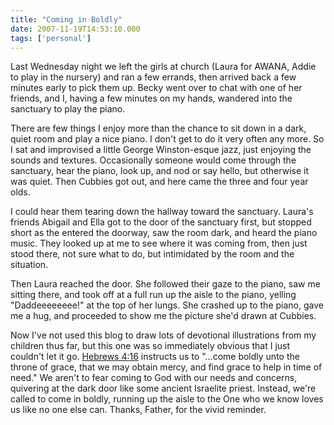 ```yaml
---
title: "Coming in Boldly"
date: 2007-11-19T14:53:10.000
tags: ['personal']
---
```


Last Wednesday night we left the girls at church (Laura for AWANA, Addie to play in the nursery) and ran a few errands, then arrived back a few minutes early to pick them up. Becky went over to chat with one of her friends, and I, having a few minutes on my hands, wandered into the sanctuary to play the piano.

There are few things I enjoy more than the chance to sit down in a dark, quiet room and play a nice piano. I don't get to do it very often any more. So I sat and improvised a little George Winston-esque jazz, just enjoying the sounds and textures. Occasionally someone would come through the sanctuary, hear the piano, look up, and nod or say hello, but otherwise it was quiet. Then Cubbies got out, and here came the three and four year olds.

I could hear them tearing down the hallway toward the sanctuary. Laura's friends Abigail and Ella got to the door of the sanctuary first, but stopped short as the entered the doorway, saw the room dark, and heard the piano music. They looked up at me to see where it was coming from, then just stood there, not sure what to do, but intimidated by the room and the situation.

Then Laura reached the door. She followed their gaze to the piano, saw me sitting there, and took off at a full run up the aisle to the piano, yelling "Daddeeeeeeee!" at the top of her lungs. She crashed up to the piano, gave me a hug, and proceeded to show me the picture she'd drawn at Cubbies.

Now I've not used this blog to draw lots of devotional illustrations from my children thus far, but this one was so immediately obvious that I just couldn't let it go. [Hebrews 4:16](http://www.biblegateway.com/passage/?search=Hebrews%204:16;&version=9;) instructs us to "...come boldly unto the throne of grace, that we may obtain mercy, and find grace to help in time of need." We aren't to fear coming to God with our needs and concerns, quivering at the dark door like some ancient Israelite priest. Instead, we're called to come in boldly, running up the aisle to the One who we know loves us like no one else can. Thanks, Father, for the vivid reminder.
